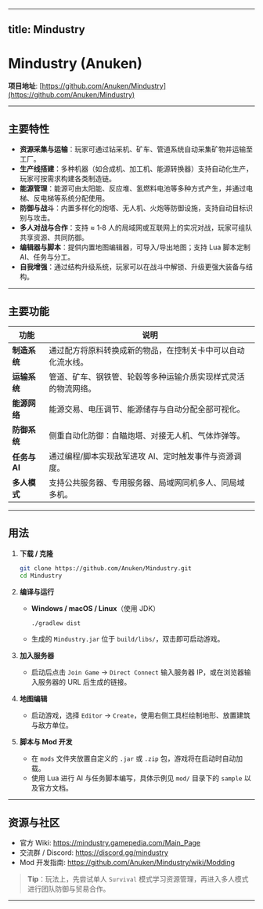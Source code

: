 
---
title: Mindustry
---


# Mindustry (Anuken)

**项目地址**: [https://github.com/Anuken/Mindustry](https://github.com/Anuken/Mindustry)

---

## 主要特性

- **资源采集与运输**：玩家可通过钻采机、矿车、管道系统自动采集矿物并运输至工厂。
- **生产线搭建**：多种机器（如合成机、加工机、能源转换器）支持自动化生产，玩家可按需求构建各类制造链。
- **能源管理**：能源可由太阳能、反应堆、氢燃料电池等多种方式产生，并通过电梯、反电梯等系统分配使用。
- **防御与战斗**：内置多样化的炮塔、无人机、火炮等防御设施，支持自动目标识别与攻击。
- **多人对战与合作**：支持 ≈ 1‑8 人的局域网或互联网上的实况对战，玩家可组队共享资源、共同防御。
- **编辑器与脚本**：提供内置地图编辑器，可导入/导出地图；支持 Lua 脚本定制 AI、任务与分工。
- **自我增强**：通过结构升级系统，玩家可以在战斗中解锁、升级更强大装备与结构。

---

## 主要功能

| 功能 | 说明 |
|------|------|
| **制造系统** | 通过配方将原料转换成新的物品，在控制关卡中可以自动化流水线。 |
| **运输系统** | 管道、矿车、钢铁管、轮毂等多种运输介质实现样式灵活的物流网络。 |
| **能源网络** | 能源交易、电压调节、能源储存与自动分配全部可视化。 |
| **防御系统** | 侧重自动化防御：自瞄炮塔、对接无人机、气体炸弹等。 |
| **任务与 AI** | 通过编程/脚本实现敌军进攻 AI、定时触发事件与资源调度。 |
| **多人模式** | 支持公共服务器、专用服务器、局域网同机多人、同局域多机。 |

---

## 用法

1. **下载 / 克隆**  
   ```bash
   git clone https://github.com/Anuken/Mindustry.git
   cd Mindustry
   ```

2. **编译与运行**  
   - **Windows / macOS / Linux**（使用 JDK）  
     ```bash
     ./gradlew dist
     ```
   - 生成的 `Mindustry.jar` 位于 `build/libs/`，双击即可启动游戏。

3. **加入服务器**  
   - 启动后点击 `Join Game` → `Direct Connect` 输入服务器 IP，或在浏览器输入服务器的 URL 后生成的链接。

4. **地图编辑**  
   - 启动游戏，选择 `Editor` → `Create`，使用右侧工具栏绘制地形、放置建筑与敌方单位。

5. **脚本与 Mod 开发**  
   - 在 `mods` 文件夹放置自定义的 `.jar` 或 `.zip` 包，游戏将在启动时自动加载。  
   - 使用 Lua 进行 AI 与任务脚本编写，具体示例见 `mod/` 目录下的 `sample` 以及官方文档。

---

## 资源与社区

- 官方 Wiki: https://mindustry.gamepedia.com/Main_Page  
- 交流群 / Discord: https://discord.gg/mindustry  
- Mod 开发指南: https://github.com/Anuken/Mindustry/wiki/Modding  

> **Tip**：玩法上，先尝试单人 `Survival` 模式学习资源管理，再进入多人模式进行团队防御与贸易合作。  

---